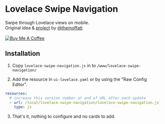 # Lovelace Swipe Navigation
Swipe through Lovelace views on mobile.<br>
Original idea & [project](https://github.com/themoffatt/lovelace-swiper) by [@themoffatt](https://github.com/themoffatt) <br><br>
<a href="https://www.buymeacoffee.com/FgwNR2l" target="_blank"><img src="https://www.buymeacoffee.com/assets/img/custom_images/black_img.png" alt="Buy Me A Coffee" style="height: auto !important;width: auto !important;" ></a><br>

## Installation

1. Copy `lovelace-swipe-navigation.js` in to `/www/lovelace-swipe-navigation/`

2. Add the resource in `ui-lovelace.yaml` or by using the "Raw Config Editor".
```yaml
resources:
  # increase this version number at end of URL after each update
  - url: /local/lovelace-swipe-navigation/lovelace-swipe-navigation.js?v=1.0.0
    type: js
```
3. That's it, nothing to configure and no cards to add.
